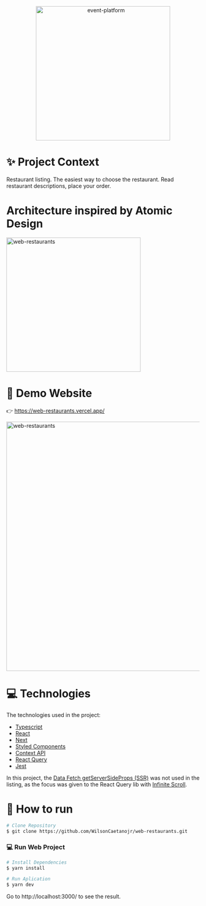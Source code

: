 <p align="center">
   <img src="https://i.imgur.com/aufn1QW.png" alt="event-platform" width="350"/>
</p>

# :sparkles: Project Context

Restaurant listing. The easiest way to choose the restaurant. Read restaurant descriptions, place your order.

# Architecture inspired by Atomic Design

<img src="https://i.imgur.com/Gslhd3J.png.png" alt="web-restaurants" width="350"/>

# 👀 Demo Website
👉 https://web-restaurants.vercel.app/

 <img src="https://i.imgur.com/fbA88pu.png" alt="web-restaurants" width="650"/>

# :computer: Technologies
The technologies used in the project:

* [Typescript](https://www.typescriptlang.org/)      
* [React](https://reactjs.org/)      
* [Next](https://nextjs.org/)      
* [Styled Components](https://styled-components.com/)      
* [Context API](https://pt-br.reactjs.org/docs/context.html)      
* [React Query](https://react-query-v3.tanstack.com/overview)      
* [Jest](https://jestjs.io/)      

In this project, the [Data Fetch getServerSideProps (SSR)](https://nextjs.org/docs/basic-features/data-fetching/get-server-side-props) was not used in the listing, as the focus was given to the React Query lib with [Infinite Scroll](https://react-query-v3.tanstack.com/reference/useInfiniteQuery#_top).

# :construction_worker: How to run
```bash
# Clone Repository
$ git clone https://github.com/WilsonCaetanojr/web-restaurants.git
```

### 💻 Run Web Project

```bash
# Install Dependencies
$ yarn install

# Run Aplication
$ yarn dev
```
Go to http://localhost:3000/ to see the result.

